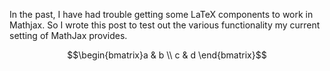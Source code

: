 In the past, I have had trouble getting some LaTeX components to work in Mathjax. So I wrote this post to test out the
various functionality my current setting of MathJax provides.

$$\begin{bmatrix}a & b \\ c & d \end{bmatrix}$$